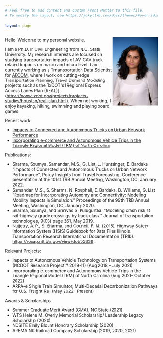 ```yaml
---
# Feel free to add content and custom Front Matter to this file.
# To modify the layout, see https://jekyllrb.com/docs/themes/#overriding-theme-defaults

layout: page
---
```

<img align="right" width="150" height="225" alt="Headshot_Soumya_Sharma_2020.jpeg" src="Headshot_Soumya_Sharma_2020.jpeg" title="Headshot_Soumya_Sharma_2020"/>


Hello! Welcome to my personal website.

I am a Ph.D. in Civil Engineering from N.C. State University. My research interests are focused on studying transportation impacts of AV, CAV truck related impacts on macro and micro level. I am currently working as a Trnansportation Data Scientist for [AECOM](https://aecom.com/), where I work on cutting-edge Transportation Planning, Travel Demand Modeling projects such as the TxDOT's [Regional Express Access Lanes Plan (REAL)] (https://www.txdot.gov/projects/projects-studies/houston/real-plan.html). When not working, I enjoy kayaking, hiking, swimming and playing board games. 


Recent work:
* [Impacts of Connected and Autonomous Trucks on Urban Network Performance](https://github.com/ssharm36/ssharm36.github.io/files/10363335/Impacts.of.Connected.and.Autonomous.Trucks.on.Urban.Network.Performance.pdf)
* [Incorporating e-commerce and Autonomous Vehicle Trips in the Triangle Regional Model (TRM) of North Carolina](https://github.com/ssharm36/ssharm36.github.io/files/11532954/Treatment.of.E-commerce.in.TRMG2_Finalized_Report.pdf)



Publications:
*	Sharma, Soumya, Samandar, M.S., G. List, L. Huntsinger, E. Bardaka “Impacts of Connected and Autonomous Trucks on Urban Network Performance”, Policy Insights from Travel Forecasting, Conference presentation at the 101st TRB Annual Meeting, Washington, DC, January 2022. 
*	Samandar, M.S., S. Sharma, N. Rouphail, E. Bardaka, B. Williams, G. List “Roadmap for Incorporating Autonomy and Connectivity: Modeling Mobility Impacts in Simulation.” Proceedings of the 99th TRB Annual Meeting, Washington, DC, January 2020.
*	Sharma, Soumya, and Srinivas S. Pulugurtha. "Modeling crash risk at rail-highway grade crossings by track class." Journal of transportation technologies, 9(03) page 261, May 2019.
*	Nujjetty, A. P., S. Sharma, and Council, F. M. (2015). Highway Safety Information System (HSIS) Guidebook for Data Files Illinois. Transportation Research International Documentation (TRID). https://rosap.ntl.bts.gov/view/dot/55838. 

Relevant Projects:
* Impacts of Autonomous Vehicle Technology on Transportation Systems (NCDOT Research Project # 2019-11) (Aug 2018 – July 2021)
* Incorporating e-commerce and Autonomous Vehicle Trips in the Triangle Regional Model (TRM) of North Carolina (Aug 2021- October 2022)
* ARPA-e Single Train Simulator, Multi-Decadal Decarbonization Pathways for U.S. Freight Rail (May 2022- Present)

Awards & Scholarships
*	Summer Graduate Merit Award (GMA), NC State (2021)
*	WTS Helene M. Overly Memorial Scholarship/ Leadership Legacy Scholarship (2020)
* NCSITE Emily Blount Honorary Scholarship (2020)
* AREMA NC Railroad Company Scholarship (2019, 2020, 2021)
